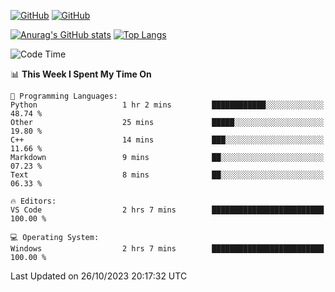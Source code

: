[![GitHub](https://img.shields.io/github/followers/sharpxk?style=social)](https://github.com/sharpxk) [![GitHub](https://img.shields.io/github/stars/sharpxk?style=social)](https://github.com/sharpxk)

[![Anurag's GitHub stats](https://github-readme-stats-git-masterrstaa-rickstaa.vercel.app/api?username=sharpxk&hide=contribs,prs,issues&show_icons=true&theme=tokyonight)](https://github.com/anuraghazra/github-readme-stats)
[![Top Langs](https://github-readme-stats-git-masterrstaa-rickstaa.vercel.app/api/top-langs/?username=sharpxk&layout=compact&theme=tokyonight)](https://github.com/anuraghazra/github-readme-stats)

<!--START_SECTION:waka-->
![Code Time](http://img.shields.io/badge/Code%20Time-334%20hrs%2037%20mins-blue)

📊 **This Week I Spent My Time On** 

```text
💬 Programming Languages: 
Python                   1 hr 2 mins         ████████████░░░░░░░░░░░░░   48.74 % 
Other                    25 mins             █████░░░░░░░░░░░░░░░░░░░░   19.80 % 
C++                      14 mins             ███░░░░░░░░░░░░░░░░░░░░░░   11.66 % 
Markdown                 9 mins              ██░░░░░░░░░░░░░░░░░░░░░░░   07.23 % 
Text                     8 mins              ██░░░░░░░░░░░░░░░░░░░░░░░   06.33 % 

🔥 Editors: 
VS Code                  2 hrs 7 mins        █████████████████████████   100.00 % 

💻 Operating System: 
Windows                  2 hrs 7 mins        █████████████████████████   100.00 % 
```


 Last Updated on 26/10/2023 20:17:32 UTC
<!--END_SECTION:waka-->

